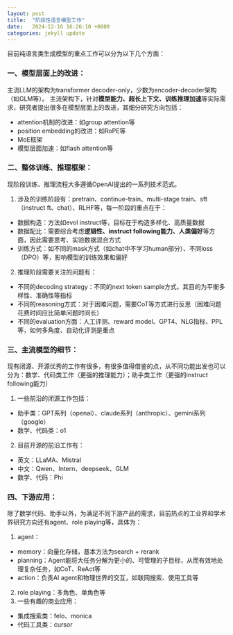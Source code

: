 ```yaml
---
layout: post
title:  "阶段性语言模型工作"
date:   2024-12-16 16:26:10 +0800
categories: jekyll update
---
```


目前纯语言类生成模型的重点工作可以分为以下几个方面：

### 一、模型层面上的改进：

主流LLM的架构为transformer decoder-only，少数为encoder-decoder架构（如GLM等）。
主流架构下，针对**模型能力、超长上下文、训练推理加速**等实际需求，研究者提出很多在模型层面上的改进，其细分研究方向包括：
  - attention机制的改进：如group attention等
  - position embedding的改进：如RoPE等
  - MoE框架
  - 模型层面加速：如flash attention等

### 二、整体训练、推理框架：

现阶段训练、推理流程大多遵循OpenAI提出的一系列技术范式。
1. 涉及的训练阶段有：pretrain、continue-train、multi-stage train、sft（instruct ft、chat）、RLHF等，每一阶段的重点在于：
  - 数据构造：方法如evol instruct等，目标在于构造多样化、高质量数据
  - 数据配比：需要综合考虑**逻辑性、instruct following能力、人类偏好**等方面，因此需要思考、实验数据混合方式
  - 训练方式：如不同的mask方式（如chat中不学习human部分）、不同loss（DPO）等，影响模型的训练效果和偏好
2. 推理阶段需要关注的问题有：
  - 不同的decoding strategy：不同的next token sample方式，其目的为平衡多样性、准确性等指标
  - 不同的reasoning方式：对于困难问题，需要CoT等方式进行反思（困难问题花费时间应比简单问题时间长）
  - 不同的evaluation方面：人工评测、reward model、GPT4、NLG指标、PPL等，如何多角度、自动化评测是重点

### 三、主流模型的细节：

现有闭源、开源优秀的工作有很多，有很多值得借鉴的点，从不同功能出发也可以分为：数学、代码类工作（更强的推理能力）；助手类工作（更强的instruct following能力）

1. 一些前沿的闭源工作包括：
  - 助手类：GPT系列（openai）、claude系列（anthropic）、gemini系列（google）
  - 数学、代码类：o1
2. 目前开源的前沿工作有：
  - 英文：LLaMA、Mistral
  - 中文：Qwen、Intern、deepseek、GLM
  - 数学、代码：Phi

### 四、下游应用：

除了数学代码、助手以外，为满足不同下游产品的需求，目前热点的工业界和学术界研究方向还有agent、role playing等，具体为：
1. agent：
  - memory：向量化存储，基本方法为search + rerank
  - planning：Agent能将大任务分解为更小的、可管理的子目标，从而有效地处理复杂任务，如CoT、ReAct等
  - action：负责AI agent和物理世界的交互，如联网搜索、使用工具等
2. role playing：多角色、单角色等
3. 一些有趣的商业应用：
  - 集成搜索类：felo、monica
  - 代码工具类：cursor